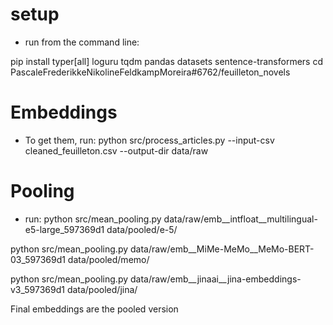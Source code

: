 # setup
- run from the command line:

pip install typer[all] loguru tqdm pandas datasets sentence-transformers
cd PascaleFrederikkeNikolineFeldkampMoreira#6762/feuilleton_novels

# Embeddings

- To get them, run: 
python src/process_articles.py --input-csv cleaned_feuilleton.csv --output-dir data/raw

# Pooling

- run: 
python src/mean_pooling.py data/raw/emb__intfloat__multilingual-e5-large_597369d1 data/pooled/e-5/

python src/mean_pooling.py data/raw/emb__MiMe-MeMo__MeMo-BERT-03_597369d1 data/pooled/memo/

python src/mean_pooling.py data/raw/emb__jinaai__jina-embeddings-v3_597369d1 data/pooled/jina/


Final embeddings are the pooled version